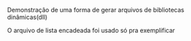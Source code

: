 Demonstração de uma forma de gerar arquivos de bibliotecas dinâmicas(dll)

O arquivo de lista encadeada foi usado só pra exemplificar
